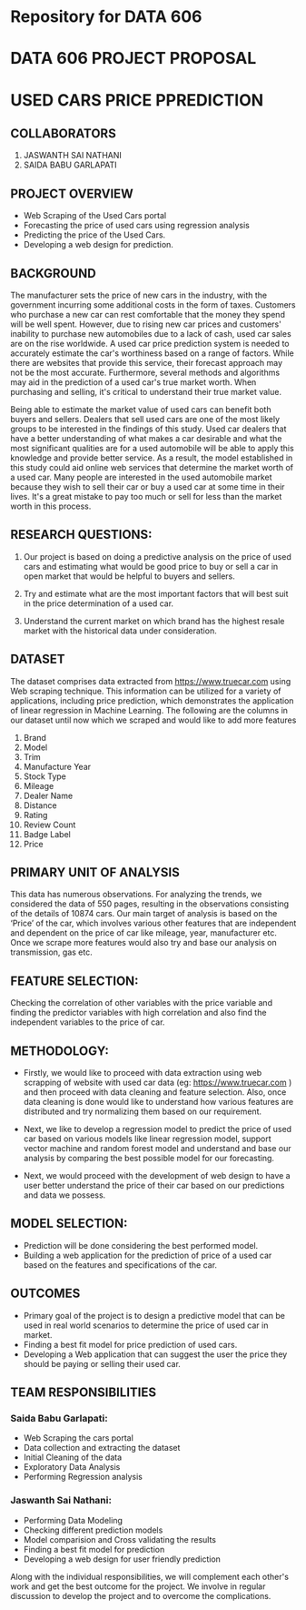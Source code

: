 # Repository for DATA 606
# DATA 606 PROJECT PROPOSAL

# USED CARS PRICE PPREDICTION

## COLLABORATORS

1. JASWANTH SAI NATHANI
2. SAIDA BABU GARLAPATI



## PROJECT OVERVIEW

* Web Scraping of the Used Cars portal
* Forecasting the price of used cars using regression analysis 
* Predicting the price of the Used Cars. 
* Developing a web design for prediction.


## BACKGROUND

The manufacturer sets the price of new cars in the industry, with the government incurring some additional costs in the form of taxes. Customers who purchase a new car can rest comfortable that the money they spend will be well spent. However, due to rising new car prices and customers' inability to purchase new automobiles due to a lack of cash, used car sales are on the rise worldwide. A used car price prediction system is needed to accurately estimate the car's worthiness based on a range of factors. While there are websites that provide this service, their forecast approach may not be the most accurate. Furthermore, several methods and algorithms may aid in the prediction of a used car's true market worth. When purchasing and selling, it's critical to understand their true market value.

Being able to estimate the market value of used cars can benefit both buyers and sellers. Dealers that sell used cars are one of the most likely groups to be interested in the findings of this study. Used car dealers that have a better understanding of what makes a car desirable and what the most significant qualities are for a used automobile will be able to apply this knowledge and provide better service. As a result, the model established in this study could aid online web services that determine the market worth of a used car. Many people are interested in the used automobile market because they wish to sell their car or buy a used car at some time in their lives. It's a great mistake to pay too much or sell for less than the market worth in this process.


## RESEARCH QUESTIONS:


1.	Our project is based on doing a predictive analysis on the price of used cars and estimating what would be good price to buy or sell a car in open market that would be helpful to buyers and sellers.

2.	Try and estimate what are the most important factors that will best suit in the price determination of a used car.

3.	Understand the current market on which brand has the highest resale market with the historical data under consideration.



## DATASET 

The dataset comprises data extracted from https://www.truecar.com using Web scraping technique. This information can be utilized for a variety of applications, including price prediction, which demonstrates the application of linear regression in Machine Learning. The following are the columns in our dataset until now which we scraped and would like to add more features

1. Brand
2. Model
3. Trim
4. Manufacture Year
5. Stock Type
6. Mileage
7. Dealer Name
8. Distance
9. Rating
10. Review Count
11. Badge Label
12. Price


## PRIMARY UNIT OF ANALYSIS

This data has numerous observations. For analyzing the trends, we considered the data of 550 pages, resulting in the observations consisting of the details of 10874 cars. Our main target of analysis is based on the ‘Price’ of the car, which involves various other features that are independent and dependent on the price of car like mileage, year, manufacturer etc. Once we scrape more features would also try and base our analysis on transmission, gas etc.


## FEATURE SELECTION:

Checking the correlation of other variables with the price variable and finding the predictor variables with high correlation and also find the independent variables to the price of car.


## METHODOLOGY:

* Firstly, we would like to proceed with data extraction using web scrapping of website with used car data (eg: https://www.truecar.com ) and then proceed with data cleaning and feature selection. Also, once data cleaning is done would like to understand how various features are distributed and try normalizing them based on our requirement. 

* Next, we like to develop a regression model to predict the price of used car based on various models like linear regression model, support vector machine and random forest model and understand and base our analysis by comparing the best possible model for our forecasting.

* Next, we would proceed with the development of web design to have a user better understand the price of their car based on our predictions and data we possess.

## MODEL SELECTION: 

* Prediction will be done considering the best performed model.
* Building a web application for the prediction of price of a used car based on the features and specifications of the car.



## OUTCOMES

* Primary goal of the project is to design a predictive model that can be used in real world scenarios to determine the price of used car in market.
* Finding a best fit model for price prediction of used cars.
* Developing a Web application that can suggest the user the price they should be paying or selling their used car.

## TEAM RESPONSIBILITIES

### Saida Babu Garlapati: 
* Web Scraping the cars portal
* Data collection and extracting the dataset 
* Initial Cleaning of the data
* Exploratory Data Analysis
* Performing Regression analysis

### Jaswanth Sai Nathani:
* Performing Data Modeling
* Checking different prediction models
* Model comparision and Cross validating the results
* Finding a best fit model for prediction
* Developing a web design for user friendly prediction

Along with the individual responsibilities, we will complement each other's work and get the best outcome for the project. We involve in regular discussion to develop the project and to overcome the complications. 
